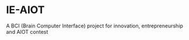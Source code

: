 # IE-AIOT
A BCI (Brain Computer Interface) project for innovation, entrepreneurship and AIOT contest
